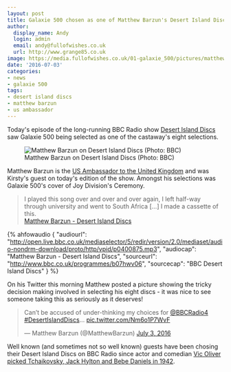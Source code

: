 ```yaml
---
layout: post
title: Galaxie 500 chosen as one of Matthew Barzun's Desert Island Discs
author:
  display_name: Andy
  login: admin
  email: andy@fullofwishes.co.uk
  url: http://www.grange85.co.uk
image: https://media.fullofwishes.co.uk/01-galaxie_500/pictures/matthew-barzun-desert-island-discs.jpg
date: '2016-07-03'
categories:
- news
- galaxie 500
tags:
- desert island discs
- matthew barzun
- us ambassador
---
```

<p class="lead">Today's episode of the long-running BBC Radio show <a href="http://www.bbc.co.uk/programmes/b07hwv06">Desert Island Discs</a> saw Galaxie 500 being selected as one of the castaway's eight selections.</p>
<figure class="caption aligncenter"><img src="https://media.fullofwishes.co.uk/01-galaxie_500/pictures/matthew-barzun-desert-island-discs.jpg" alt="Matthew Barzun on Desert Island Discs (Photo: BBC)" /><figcaption class="caption-text">Matthew Barzun on Desert Island Discs (Photo: BBC)</figcaption></figure>
<p>Matthew Barzun is the <a href="https://en.wikipedia.org/wiki/Matthew_Barzun">US Ambassador to the United Kingdom</a> and was Kirsty's guest on today's edition of the show. Amongst his selections was Galaxie 500's cover of Joy Division's Ceremony.</p>
<blockquote>
	I played this song over and over and over again, I left half-way through university and went to South Africa [&hellip;] I made a cassette of this.
	<footer><a href="http://www.bbc.co.uk/programmes/b07hwv06">Matthew Barzun - Desert Island Discs</a></footer>
</blockquote>

 {% ahfowaudio {
  "audiourl": "http://open.live.bbc.co.uk/mediaselector/5/redir/version/2.0/mediaset/audio-nondrm-download/proto/http/vpid/p0400875.mp3",
  "audiocap": "Matthew Barzun - Desert Island Discs",
  "sourceurl": "http://www.bbc.co.uk/programmes/b07hwv06",
  "sourcecap": "BBC Desert Island Discs"
  } %}
<p>On his Twitter this morning Matthew posted a picture showing the tricky decision making involved in selecting his eight discs - it was nice to see someone taking this as seriously as it deserves!</p>

<blockquote class="twitter-tweet" data-lang="en"><p lang="en" dir="ltr">Can’t be accused of under-thinking my choices for <a href="https://twitter.com/BBCRadio4">@BBCRadio4</a> <a href="https://twitter.com/hashtag/DesertIslandDiscs?src=hash">#DesertIslandDiscs</a>... <a href="https://t.co/Nm6o1P7WvF">pic.twitter.com/Nm6o1P7WvF</a></p>&mdash; Matthew Barzun (@MatthewBarzun) <a href="https://twitter.com/MatthewBarzun/status/749563355447193602">July 3, 2016</a></blockquote>

<p>Well known (and sometimes not so well known) guests have been chosing their Desert Island Discs on BBC Radio since actor and comedian <a href="http://www.bbc.co.uk/programmes/p009y0nq">Vic Oliver picked Tchaikovsky, Jack Hylton and Bebe Daniels in 1942</a>.</p>
